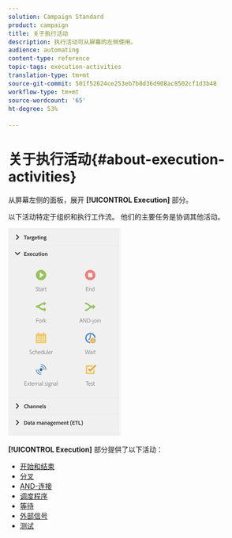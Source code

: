 ```yaml
---
solution: Campaign Standard
product: campaign
title: 关于执行活动
description: 执行活动可从屏幕的左侧使用。
audience: automating
content-type: reference
topic-tags: execution-activities
translation-type: tm+mt
source-git-commit: 501f52624ce253eb7b0d36d908ac8502cf1d3b48
workflow-type: tm+mt
source-wordcount: '65'
ht-degree: 53%

---
```



# 关于执行活动{#about-execution-activities}

从屏幕左侧的面板，展开 **[!UICONTROL Execution]** 部分。

以下活动特定于组织和执行工作流。 他们的主要任务是协调其他活动。

![](assets/wkf_execution_activities.png)

**[!UICONTROL Execution]** 部分提供了以下活动：

* [开始和结束](../../automating/using/start-and-end.md)
* [分叉](../../automating/using/fork.md)
* [AND-连接](../../automating/using/and-join.md)
* [调度程序](../../automating/using/scheduler.md)
* [等待](../../automating/using/wait.md)
* [外部信号](../../automating/using/external-signal.md)
* [测试](../../automating/using/test.md)

